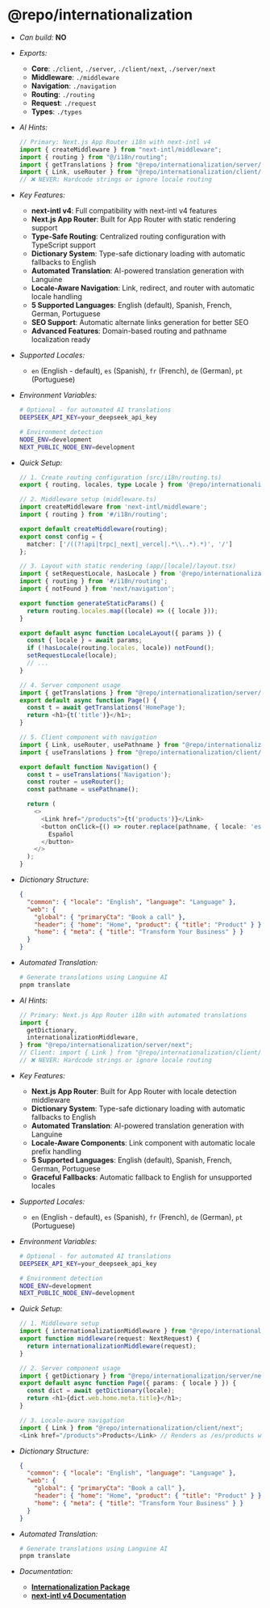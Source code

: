 # @repo/internationalization

- _Can build:_ **NO**

- _Exports:_
  - **Core**: `./client`, `./server`, `./client/next`, `./server/next`
  - **Middleware**: `./middleware`
  - **Navigation**: `./navigation`
  - **Routing**: `./routing`
  - **Request**: `./request`
  - **Types**: `./types`

- _AI Hints:_

  ```typescript
  // Primary: Next.js App Router i18n with next-intl v4
  import { createMiddleware } from "next-intl/middleware";
  import { routing } from "@/i18n/routing";
  import { getTranslations } from "@repo/internationalization/server/next";
  import { Link, useRouter } from "@repo/internationalization/client/next";
  // ❌ NEVER: Hardcode strings or ignore locale routing
  ```

- _Key Features:_
  - **next-intl v4**: Full compatibility with next-intl v4 features
  - **Next.js App Router**: Built for App Router with static rendering support
  - **Type-Safe Routing**: Centralized routing configuration with TypeScript
    support
  - **Dictionary System**: Type-safe dictionary loading with automatic fallbacks
    to English
  - **Automated Translation**: AI-powered translation generation with Languine
  - **Locale-Aware Navigation**: Link, redirect, and router with automatic
    locale handling
  - **5 Supported Languages**: English (default), Spanish, French, German,
    Portuguese
  - **SEO Support**: Automatic alternate links generation for better SEO
  - **Advanced Features**: Domain-based routing and pathname localization ready

- _Supported Locales:_
  - `en` (English - default), `es` (Spanish), `fr` (French), `de` (German), `pt`
    (Portuguese)

- _Environment Variables:_

  ```bash
  # Optional - for automated AI translations
  DEEPSEEK_API_KEY=your_deepseek_api_key

  # Environment detection
  NODE_ENV=development
  NEXT_PUBLIC_NODE_ENV=development
  ```

- _Quick Setup:_

  ```typescript
  // 1. Create routing configuration (src/i18n/routing.ts)
  export { routing, locales, type Locale } from '@repo/internationalization/routing';

  // 2. Middleware setup (middleware.ts)
  import createMiddleware from 'next-intl/middleware';
  import { routing } from '#/i18n/routing';

  export default createMiddleware(routing);
  export const config = {
    matcher: ['/((?!api|trpc|_next|_vercel|.*\\..*).*)', '/']
  };

  // 3. Layout with static rendering (app/[locale]/layout.tsx)
  import { setRequestLocale, hasLocale } from '@repo/internationalization/server/next';
  import { routing } from '#/i18n/routing';
  import { notFound } from 'next/navigation';

  export function generateStaticParams() {
    return routing.locales.map((locale) => ({ locale }));
  }

  export default async function LocaleLayout({ params }) {
    const { locale } = await params;
    if (!hasLocale(routing.locales, locale)) notFound();
    setRequestLocale(locale);
    // ...
  }

  // 4. Server component usage
  import { getTranslations } from "@repo/internationalization/server/next";
  export default async function Page() {
    const t = await getTranslations('HomePage');
    return <h1>{t('title')}</h1>;
  }

  // 5. Client component with navigation
  import { Link, useRouter, usePathname } from "@repo/internationalization/client/next";
  import { useTranslations } from "@repo/internationalization/client/next";

  export default function Navigation() {
    const t = useTranslations('Navigation');
    const router = useRouter();
    const pathname = usePathname();

    return (
      <>
        <Link href="/products">{t('products')}</Link>
        <button onClick={() => router.replace(pathname, { locale: 'es' })}>
          Español
        </button>
      </>
    );
  }
  ```

- _Dictionary Structure:_

  ```json
  {
    "common": { "locale": "English", "language": "Language" },
    "web": {
      "global": { "primaryCta": "Book a call" },
      "header": { "home": "Home", "product": { "title": "Product" } },
      "home": { "meta": { "title": "Transform Your Business" } }
    }
  }
  ```

- _Automated Translation:_

  ```bash
  # Generate translations using Languine AI
  pnpm translate
  ```

- _AI Hints:_

  ```typescript
  // Primary: Next.js App Router i18n with automated translations
  import {
    getDictionary,
    internationalizationMiddleware,
  } from "@repo/internationalization/server/next";
  // Client: import { Link } from "@repo/internationalization/client/next"
  // ❌ NEVER: Hardcode strings or ignore locale routing
  ```

- _Key Features:_
  - **Next.js App Router**: Built for App Router with locale detection
    middleware
  - **Dictionary System**: Type-safe dictionary loading with automatic fallbacks
    to English
  - **Automated Translation**: AI-powered translation generation with Languine
  - **Locale-Aware Components**: Link component with automatic locale prefix
    handling
  - **5 Supported Languages**: English (default), Spanish, French, German,
    Portuguese
  - **Graceful Fallbacks**: Automatic fallback to English for unsupported
    locales

- _Supported Locales:_
  - `en` (English - default), `es` (Spanish), `fr` (French), `de` (German), `pt`
    (Portuguese)

- _Environment Variables:_

  ```bash
  # Optional - for automated AI translations
  DEEPSEEK_API_KEY=your_deepseek_api_key

  # Environment detection
  NODE_ENV=development
  NEXT_PUBLIC_NODE_ENV=development
  ```

- _Quick Setup:_

  ```typescript
  // 1. Middleware setup
  import { internationalizationMiddleware } from "@repo/internationalization/server/next";
  export function middleware(request: NextRequest) {
    return internationalizationMiddleware(request);
  }

  // 2. Server component usage
  import { getDictionary } from "@repo/internationalization/server/next";
  export default async function Page({ params: { locale } }) {
    const dict = await getDictionary(locale);
    return <h1>{dict.web.home.meta.title}</h1>;
  }

  // 3. Locale-aware navigation
  import { Link } from "@repo/internationalization/client/next";
  <Link href="/products">Products</Link> // Renders as /es/products when locale is 'es'
  ```

- _Dictionary Structure:_

  ```json
  {
    "common": { "locale": "English", "language": "Language" },
    "web": {
      "global": { "primaryCta": "Book a call" },
      "header": { "home": "Home", "product": { "title": "Product" } },
      "home": { "meta": { "title": "Transform Your Business" } }
    }
  }
  ```

- _Automated Translation:_

  ```bash
  # Generate translations using Languine AI
  pnpm translate
  ```

- _Documentation:_
  - **[Internationalization Package](../../apps/docs/packages/internationalization.mdx)**
  - **[next-intl v4 Documentation](https://next-intl-docs.vercel.app/)**
